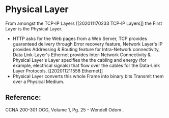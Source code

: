 # Physical Layer

From amongst the TCP-IP Layers \[\[202011170233 TCP-IP Layers\]\] the First Layer is the Physical Layer.

* HTTP asks for the Web pages from a Web Server, TCP provides guaranteed delivery through Error recovery feature, Network Layer's IP provides Addressing & Routing feature for Intra-Network connectivity,  Data Link-Layer's Ethernet provides Inter-Network Connectivity & Physical Layer's Layer specifies the the cabling and energy \(for example, electrical signals\) that flow over the cables for the Data-Link Layer Protocols. \[\[202011211558 Ethernet\]\]
* Physical Layer converts this whole Frame into binary bits Transmit them over a Physical Medium.

## Reference:

CCNA 200-301 OCG, Volume 1, Pg. 25 - Wendell Odom .

